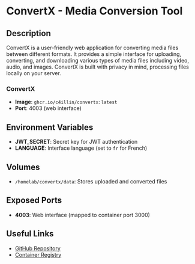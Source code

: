 # ConvertX - Media Conversion Tool

## Description

ConvertX is a user-friendly web application for converting media files between different formats. It provides a simple interface for uploading, converting, and downloading various types of media files including video, audio, and images. ConvertX is built with privacy in mind, processing files locally on your server.

### ConvertX

- **Image**: `ghcr.io/c4illin/convertx:latest`
- **Port**: 4003 (web interface)

## Environment Variables

- **JWT_SECRET**: Secret key for JWT authentication
- **LANGUAGE**: Interface language (set to `fr` for French)

## Volumes

- `/homelab/convertx/data`: Stores uploaded and converted files

## Exposed Ports

- **4003**: Web interface (mapped to container port 3000)

## Useful Links

- [GitHub Repository](https://github.com/c4illin/convertx)
- [Container Registry](https://github.com/c4illin/convertx/pkgs/container/convertx)
